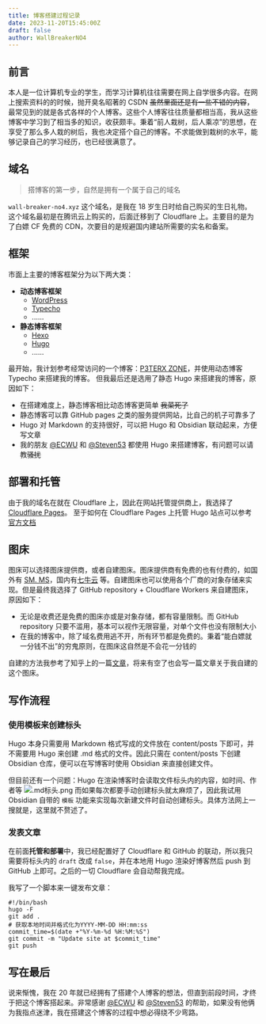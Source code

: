 ```yaml
---
title: 博客搭建过程记录
date: 2023-11-20T15:45:00Z
draft: false
author: WallBreakerNO4
---
```


## 前言

本人是一位计算机专业的学生，而学习计算机往往需要在网上自学很多内容。在网上搜索资料的的时候，抛开臭名昭著的 CSDN ~~虽然里面还是有一些不错的内容~~，最常见到的就是各式各样的个人博客。这些个人博客往往质量都相当高，我从这些博客中学习到了相当多的知识，收获颇丰。秉着“前人栽树，后人乘凉”的思想，在享受了那么多人栽的树后，我也决定搭个自己的博客。不求能做到栽树的水平，能够记录自己的学习经历，也已经很满意了。
## 域名

> 搭博客的第一步，自然是拥有一个属于自己的域名

`wall-breaker-no4.xyz` 这个域名，是我在 18 岁生日时给自己购买的生日礼物。这个域名最初是在腾讯云上购买的，后面迁移到了 Cloudflare 上。主要目的是为了白嫖 CF 免费的 CDN，次要目的是规避国内建站所需要的实名和备案。

## 框架

市面上主要的博客框架分为以下两大类：

- **动态博客框架**
  - [WordPress](https://wordpress.org/)
  - [Typecho](https://typecho.org/)
  - ......
- **静态博客框架**
  - [Hexo](https://hexo.io)
  - [Hugo](https://gohugo.io/)
  - ......

最开始，我计划参考经常访问的一个博客：[P3TERX ZONE](https://p3terx.com/)，并使用动态博客 Typecho 来搭建我的博客。
但我最后还是选用了静态 Hugo 来搭建我的博客，原因如下：

- 在搭建难度上，静态博客相比动态博客更简单 ~~我菜死了~~
- 静态博客可以靠 GitHub pages 之类的服务提供网站，比自己的机子可靠多了
- Hugo 对 Markdown 的支持很好，可以把 Hugo 和 Obsidian 联动起来，方便写文章
- 我的朋友 [@ECWU](https://ecwuuuuu.com/) 和 [@Steven53](https://blog.steven53.top/) 都使用 Hugo 来搭建博客，有问题可以请教~~骚扰~~

## 部署和托管

由于我的域名在就在 Cloudflare 上，因此在网站托管提供商上，我选择了 [Cloudflare Pages](https://developers.cloudflare.com/pages/)。
至于如何在 Cloudflare Pages 上托管 Hugo 站点可以参考[官方文档](https://developers.cloudflare.com/pages/framework-guides/deploy-a-hugo-site/)

## 图床

图床可以选择图床提供商，或者自建图床。图床提供商有免费的也有付费的，如国外有 [SM. MS](https://sm.ms/)，国内有[七牛云](https://www.qiniu.com/) 等。自建图床也可以使用各个厂商的对象存储来实现。但是最终我选择了 GitHub repository + Cloudflare Workers 来自建图床，原因如下：

- 无论是收费还是免费的图床亦或是对象存储，都有容量限制。而 GitHub repository 只要不滥用，基本可以视作无限容量，对单个文件也没有限制大小
- 在我的博客中，除了域名费用逃不开，所有环节都是免费的。秉着“能白嫖就一分钱不出”的穷鬼原则，在图床这自然是不会花一分钱的

自建的方法我参考了知乎上的一篇[文章](https://zhuanlan.zhihu.com/p/626135137)，将来有空了也会写一篇文章关于我自建的这个图床。
## 写作流程
### 使用模板来创建标头

Hugo 本身只需要用 Markdown 格式写成的文件放在 content/posts 下即可，并不需要用 Hugo 来创建 .md 格式的文件。因此只需在 content/posts 下创建 Obsidian 仓库，便可以在写博客时使用 Obsidian 来直接创建文件。

但目前还有一个问题：Hugo 在渲染博客时会读取文件标头内的内容，如时间、作者等 ![.md标头.png](https://image.wall-breaker-no4.xyz/imgs/202311201939219.png#center)
而如果每次都要手动创建标头就太麻烦了，因此我试用 Obsidian 自带的 `模板` 功能来实现每次新建文件时自动创建标头。具体方法网上一搜就是，这里就不赘述了。
### 发表文章

在前面**托管和部署**中，我已经配置好了 Cloudflare 和 GitHub 的联动，所以我只需要将标头内的 `draft` 改成 `false`，并在本地用 Hugo 渲染好博客然后 push 到 GitHub 上即可。之后的一切 Cloudflare 会自动帮我完成。

我写了一个脚本来一键发布文章：
~~~shell
#!/bin/bash
hugo -F
git add .
# 获取本地时间并格式化为YYYY-MM-DD HH:mm:ss
commit_time=$(date +"%Y-%m-%d %H:%M:%S")
git commit -m "Update site at $commit_time"
git push
~~~
## 写在最后

说来惭愧，我在 20 年就已经拥有了搭建个人博客的想法，但直到前段时间，才终于把这个博客搭起来。非常感谢 [@ECWU](https://ecwuuuuu.com/) 和 [@Steven53](https://blog.steven53.top/) 的帮助，如果没有他俩为我指点迷津，我在搭建这个博客的过程中想必得绕不少弯路。